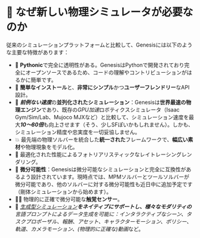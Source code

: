 # 🧬 なぜ新しい物理シミュレータが必要なのか

従来のシミュレーションプラットフォームと比較して、Genesisには以下のような主要な特徴があります：

- 🐍 **Pythonic**で完全に透明性がある。GenesisはPythonで開発されており完全にオープンソースであるため、コードの理解やコントリビューションがはるかに簡単です。
- 👶 **簡単なインストール**と、**非常にシンプル**かつ**ユーザーフレンドリー**なAPI設計。
- 🚀 ***前例ない速度***の**並列化されたシミュレーション**：Genesisは**世界最速の物理エンジン**であり、既存の*GPU加速*ロボティクスシミュレータ（Isaac Gym/Sim/Lab、Mujoco MJXなど）と比較して、シミュレーション速度を最大***10～80倍***も向上させます（そう、少しSFぽいかもしれません）。しかも、シミュレーション精度や忠実度を一切妥協しません。
- 💥 最先端の物理ソルバーを統合した**統一された**フレームワークで、**幅広い素材**や物理現象をモデル化。
- 📸 最適化された性能によるフォトリアリスティックなレイトレーシングレンダリング。
- 📐 **微分可能性**：Genesisは微分可能なシミュレーションと完全に互換性があるよう設計されています。現時点では、MPMソルバーとツールソルバーが微分可能であり、他のソルバーに対する微分可能性も近日中に追加予定です（剛体シミュレーションから始めます）。
- ☝🏻 物理的に正確で微分可能な**触覚センサー**。
- 🌌 ***[生成型シミュレーション](https://arxiv.org/abs/2305.10455)***をネイティブにサポートし、様々なモダリティの**言語プロンプトによるデータ生成**を可能に：*インタラクティブなシーン*、*タスクプロポーザル*、*報酬*、*アセット*、*キャラクターモーション*、*ポリシー*、*軌道*、*カメラモーション*、*(物理的に正確な)動画*など。